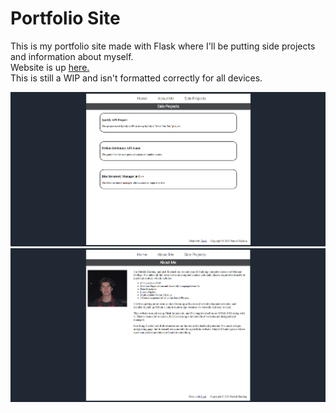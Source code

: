 # Portfolio Site

This is my portfolio site made with Flask where I'll be putting side projects and information about myself.  
Website is up [here.](https://patrickharding.pythonanywhere.com/)  
This is still a WIP and isn't formatted correctly for all devices.  

![](app/static/sideProjectsScreenshot.png)
![](app/static/aboutMeScreenshot.png)
